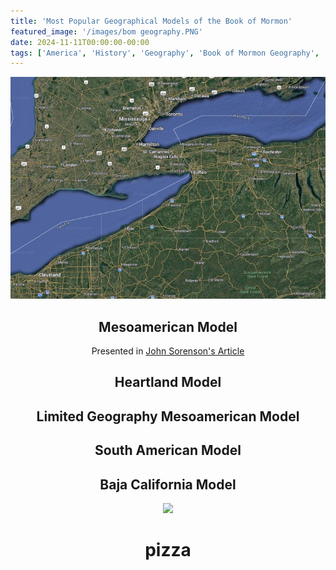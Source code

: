 ```yaml
---
title: 'Most Popular Geographical Models of the Book of Mormon'
featured_image: '/images/bom geography.PNG'
date: 2024-11-11T00:00:00-00:00
tags: ['America', 'History', 'Geography', 'Book of Mormon Geography', 'Book of Mormon', 'Mesoamerican Model']
---
```


![Lake Erie](lake.png)

<!-- ![Lake Erie]({{ 'lake.png' | relative_url }}) -->

<header class="cover bg-top" style="background-image:url(https://porterbmoody.github.io/balmingilead/images/bom%20geography.PNG)">

## Mesoamerican Model

Presented in [John Sorenson's Article](https://archive.bookofmormoncentral.org/sites/default/files/archive-files/pdf/sorenson/2024-04-18/john_l._sorenson_mormons_map_2000.pdf)

## Heartland Model

## Limited Geography Mesoamerican Model

## South American Model

## Baja California Model

<img src="image.jpg">
<h1 id='swag'>pizza</h1>